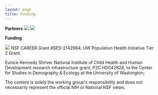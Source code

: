 ```yaml
---
layout: page
title: Funding
---
```


**Partners**
<img src="{{ site.url }}{{ site.baseurl }}/assets/img/CSDElogo.png">
<img src="{{ site.url }}{{ site.baseurl }}/assets/img/eScience.png">


**Funding**

<img src="{{ site.url }}{{ site.baseurl }}/assets/img/NSF_Official_logo_High_Res_1200ppi.png">
NSF CAREER Grant #SES-2142964; UW Population Health Initiative Tier 2 Grant. 

Eunice Kennedy Shriver National Institute of Child Health and Human Development research infrastructure grant, P2C HD042828, to the Center for Studies in Demography & Ecology at the University of Washington; 


The content is solely the working group's responsibility and does not necessarily represent the official NIH or National NSF views. 
